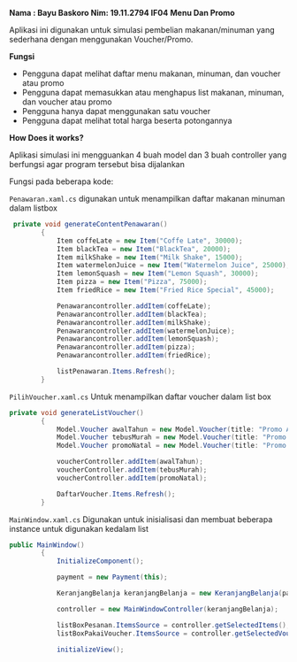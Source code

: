 **Nama : Bayu Baskoro
    Nim: 19.11.2794
    IF04**
**Menu Dan Promo**

Aplikasi ini digunakan untuk simulasi pembelian makanan/minuman yang sederhana dengan menggunakan Voucher/Promo.

**Fungsi**

- Pengguna dapat melihat daftar menu makanan, minuman, dan voucher atau promo 
- Pengguna dapat memasukkan atau menghapus list makanan, minuman, dan voucher atau promo
- Pengguna hanya dapat menggunakan satu voucher
- Pengguna dapat melihat total harga beserta potongannya

**How Does it works?**

Aplikasi simulasi ini mengguankan 4 buah model dan 3 buah controller yang berfungsi agar program tersebut bisa dijalankan

Fungsi pada beberapa kode:

`Penawaran.xaml.cs` digunakan untuk menampilkan daftar makanan minuman dalam listbox

```csharp
 private void generateContentPenawaran()
        {
            Item coffeLate = new Item("Coffe Late", 30000);
            Item blackTea = new Item("BlackTea", 20000);
            Item milkShake = new Item("Milk Shake", 15000);
            Item watermelonJuice = new Item("Watermelon Juice", 25000);
            Item lemonSquash = new Item("Lemon Squash", 30000);
            Item pizza = new Item("Pizza", 75000);
            Item friedRice = new Item("Fried Rice Special", 45000);

            Penawarancontroller.addItem(coffeLate);
            Penawarancontroller.addItem(blackTea);
            Penawarancontroller.addItem(milkShake);
            Penawarancontroller.addItem(watermelonJuice);
            Penawarancontroller.addItem(lemonSquash);
            Penawarancontroller.addItem(pizza);
            Penawarancontroller.addItem(friedRice);

            listPenawaran.Items.Refresh();
        }
```

`PilihVoucher.xaml.cs` Untuk menampilkan daftar voucher dalam list box
```csharp
private void generateListVoucher()
        {
            Model.Voucher awalTahun = new Model.Voucher(title: "Promo Awal Tahun Diskon 25%", discInPercent: 25);
            Model.Voucher tebusMurah = new Model.Voucher(title: "Promo Tebus Murah Diskon 30% atau max. 30.000", discInPercent: 30);
            Model.Voucher promoNatal = new Model.Voucher(title: "Promo Natal Potongan 10000", disc: 10000);

            voucherController.addItem(awalTahun);
            voucherController.addItem(tebusMurah);
            voucherController.addItem(promoNatal);

            DaftarVoucher.Items.Refresh();
        }

```
`MainWindow.xaml.cs` Digunakan untuk inisialisasi dan membuat beberapa instance untuk digunakan kedalam list

```csharp
public MainWindow()
        {
            InitializeComponent();

            payment = new Payment(this);

            KeranjangBelanja keranjangBelanja = new KeranjangBelanja(payment, this);

            controller = new MainWindowController(keranjangBelanja);

            listBoxPesanan.ItemsSource = controller.getSelectedItems();
            listBoxPakaiVoucher.ItemsSource = controller.getSelectedVouchers();

            initializeView();
